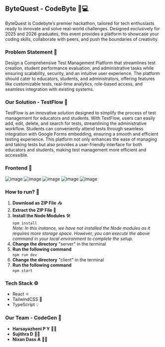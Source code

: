 ## ByteQuest - CodeByte 🚀💻  
ByteQuest is Codebyte’s premier hackathon, tailored for tech enthusiasts ready to innovate and solve real-world challenges. Designed exclusively for 2025 and 2026 graduates, this event provides a platform to showcase your coding skills, collaborate with peers, and push the boundaries of creativity.  

### Problem Statement 📝  
Design a Comprehensive Test Management Platform that streamlines test creation, student performance evaluation, and administrative tasks while ensuring scalability, security, and an intuitive user experience. The platform should cater to educators, students, and administrators, offering features like customizable tests, real-time analytics, role-based access, and seamless integration with existing systems.  

### Our Solution - TestFlow 🌊  
TestFlow is an innovative solution designed to simplify the process of test management for educators and students. With TestFlow, users can easily add, edit, delete, and search for tests, streamlining the administrative workflow. Students can conveniently attend tests through seamless integration with Google Forms embedding, ensuring a smooth and efficient testing experience. This platform not only enhances the ease of managing and taking tests but also provides a user-friendly interface for both educators and students, making test management more efficient and accessible.  

### Frontend 🎨  
![image](https://github.com/user-attachments/assets/77fdc840-c269-4fdc-8915-3788ff9bbb28)
![image](https://github.com/user-attachments/assets/2a37c643-8c94-4152-9525-191d4fed9b8d)
![image](https://github.com/user-attachments/assets/d31a4baf-17f2-4796-95db-0c8f41d1b7c6)
![image](https://github.com/user-attachments/assets/b420e23b-1fc2-422e-8cee-8a5cc39777cc)
![image](https://github.com/user-attachments/assets/a6317a81-02e0-47a5-b998-447cdfec16a5)

### How to run? 🚀  
1. **Download as ZIP File** 📥  
2. **Extract the ZIP File** 📂  
3. **Install the Node Modules** 🛠️  
   `npm install`  
   *Note: In this instance, we have not installed the Node modules as it requires more storage space. However, you can execute the above command in your local environment to complete the setup.*  
4. **Change the directory** "server" in the terminal  
5. **Run the following command**  
   `npm run dev`  
6. **Change the directory** "client" in the terminal  
7. **Run the following command**  
   `npm start`  

### **Tech Stack** ⚙️  
 
- React ⚛️  
- TailwindCSS 🎨   
- TypeScript 💡  

### **Our Team - CodeGen** 👥  
- **Harsayazheni P Y** 👩‍💻  
- **Sujithra D** 👩‍💻  
- **Nixan Dass A** 👨‍💻


